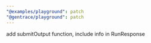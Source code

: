 ```yaml
---
"@examples/playground": patch
"@gentrace/playground": patch
---
```


add submitOutput function, include info in RunResponse

